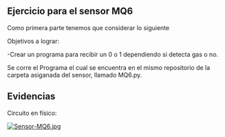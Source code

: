 ## Ejercicio para el sensor MQ6



Como primera parte tenemos que considerar lo siguiente


Objetivos a lograr:


 -Crear un programa para recibir un 0 o 1 dependiendo si detecta gas o no.






Se corre el Programa el cual se encuentra en el mismo repositorio de la carpeta asiganada del sensor, llamado MQ6.py.


## Evidencias


Circuito en físico:



[![Sensor-MQ6.jpg](https://i.postimg.cc/DwD75L3Q/Sensor-MQ6.jpg)](https://postimg.cc/753vZC6b)



